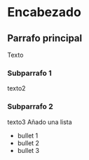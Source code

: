 # Encabezado
## Parrafo principal
Texto
### Subparrafo 1
texto2
### Subparrafo 2
texto3
Añado una lista
* bullet 1
* bullet 2
* bullet 3
